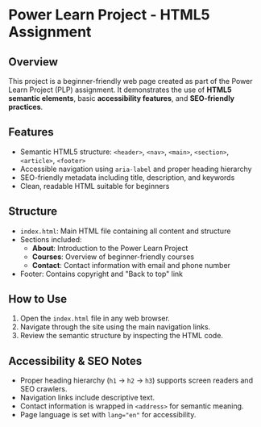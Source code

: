 # Power Learn Project - HTML5 Assignment

## Overview
This project is a beginner-friendly web page created as part of the Power Learn Project (PLP) assignment. It demonstrates the use of **HTML5 semantic elements**, basic **accessibility features**, and **SEO-friendly practices**.

## Features
- Semantic HTML5 structure: `<header>`, `<nav>`, `<main>`, `<section>`, `<article>`, `<footer>`
- Accessible navigation using `aria-label` and proper heading hierarchy
- SEO-friendly metadata including title, description, and keywords
- Clean, readable HTML suitable for beginners

## Structure
- `index.html`: Main HTML file containing all content and structure
- Sections included:
  - **About**: Introduction to the Power Learn Project
  - **Courses**: Overview of beginner-friendly courses
  - **Contact**: Contact information with email and phone number
- Footer: Contains copyright and "Back to top" link

## How to Use
1. Open the `index.html` file in any web browser.
2. Navigate through the site using the main navigation links.
3. Review the semantic structure by inspecting the HTML code.

## Accessibility & SEO Notes
- Proper heading hierarchy (`h1` → `h2` → `h3`) supports screen readers and SEO crawlers.
- Navigation links include descriptive text.
- Contact information is wrapped in `<address>` for semantic meaning.
- Page language is set with `lang="en"` for accessibility.


